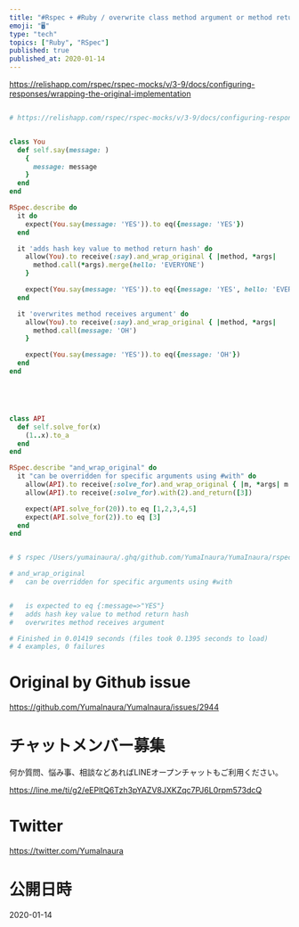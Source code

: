 ```yaml
---
title: "#Rspec + #Ruby / overwrite class method argument or method return valu"
emoji: "🖥"
type: "tech"
topics: ["Ruby", "RSpec"]
published: true
published_at: 2020-01-14
---
```


https://relishapp.com/rspec/rspec-mocks/v/3-9/docs/configuring-responses/wrapping-the-original-implementation

```rb

# https://relishapp.com/rspec/rspec-mocks/v/3-9/docs/configuring-responses/wrapping-the-original-implementation


class You
  def self.say(message: )
    {
      message: message
    }
  end
end

RSpec.describe do
  it do
    expect(You.say(message: 'YES')).to eq({message: 'YES'})
  end

  it 'adds hash key value to method return hash' do
    allow(You).to receive(:say).and_wrap_original { |method, *args|
      method.call(*args).merge(hello: 'EVERYONE')
    }

    expect(You.say(message: 'YES')).to eq({message: 'YES', hello: 'EVERYONE'})
  end

  it 'overwrites method receives argument' do
    allow(You).to receive(:say).and_wrap_original { |method, *args|
      method.call(message: 'OH')
    }

    expect(You.say(message: 'YES')).to eq({message: 'OH'})
  end
end





class API
  def self.solve_for(x)
    (1..x).to_a
  end
end

RSpec.describe "and_wrap_original" do
  it "can be overridden for specific arguments using #with" do
    allow(API).to receive(:solve_for).and_wrap_original { |m, *args| m.call(*args).first(5) }
    allow(API).to receive(:solve_for).with(2).and_return([3])

    expect(API.solve_for(20)).to eq [1,2,3,4,5]
    expect(API.solve_for(2)).to eq [3]
  end
end


# $ rspec /Users/yumainaura/.ghq/github.com/YumaInaura/YumaInaura/rspec/wrapping.rb

# and_wrap_original
#   can be overridden for specific arguments using #with


#   is expected to eq {:message=>"YES"}
#   adds hash key value to method return hash
#   overwrites method receives argument

# Finished in 0.01419 seconds (files took 0.1395 seconds to load)
# 4 examples, 0 failures

```

# Original by Github issue

https://github.com/YumaInaura/YumaInaura/issues/2944








<!-- Update From Qiita API -->

# チャットメンバー募集


何か質問、悩み事、相談などあればLINEオープンチャットもご利用ください。

https://line.me/ti/g2/eEPltQ6Tzh3pYAZV8JXKZqc7PJ6L0rpm573dcQ





# Twitter


https://twitter.com/YumaInaura


<!-- Update From Qiita API -->



# 公開日時

2020-01-14
